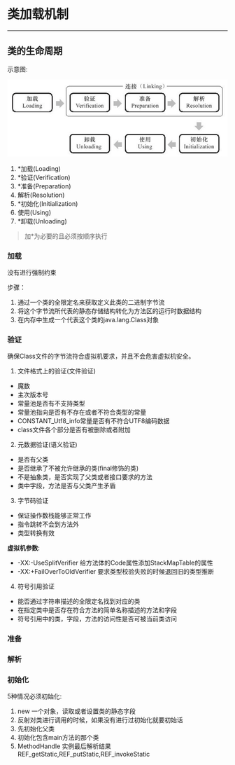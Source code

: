 # 类加载机制

---

## 类的生命周期

示意图:

![类的生命周期](ClassLoader.jpeg)

1. *加载(Loading)
2. *验证(Verification)
3. *准备(Preparation)
4. 解析(Resolution)
5. *初始化(Initialization)
6. 使用(Using)
7. *卸载(Unloading)
> 加*为必要的且必须按顺序执行

### 加载 

没有进行强制约束

步骤：
1. 通过一个类的全限定名来获取定义此类的二进制字节流
2. 将这个字节流所代表的静态存储结构转化为方法区的运行时数据结构
3. 在内存中生成一个代表这个类的java.lang.Class对象

### 验证

确保Class文件的字节流符合虚拟机要求，并且不会危害虚拟机安全。

1. 文件格式上的验证(文件验证)
  - 魔数
  - 主次版本号
  - 常量池是否有不支持类型
  - 常量池指向是否有不存在或者不符合类型的常量
  - CONSTANT_Utf8_info常量是否有不符合UTF8编码数据
  - class文件各个部分是否有被删除或者附加

2. 元数据验证(语义验证)
  - 是否有父类
  - 是否继承了不被允许继承的类(final修饰的类)
  - 不是抽象类，是否实现了父类或者接口要求的方法
  - 类中字段，方法是否与父类产生矛盾

3. 字节码验证
  - 保证操作数栈能够正常工作
  - 指令跳转不会到方法外
  - 类型转换有效

**虚拟机参数**:
- -XX:-UseSplitVerifier     给方法体的Code属性添加StackMapTable的属性
- -XX:+FailOverToOldVerifier 要求类型校验失败的时候退回旧的类型推断

4. 符号引用验证
- 能否通过字符串描述的全限定名找到对应的类
- 在指定类中是否存在符合方法的简单名称描述的方法和字段
- 符号引用中的类，字段，方法的访问性是否可被当前类访问

### 准备

### 解析

### 初始化

5种情况必须初始化:
1. new 一个对象，读取或者设置类的静态字段
2. 反射对类进行调用的时候，如果没有进行过初始化就要初始话
3. 先初始化父类
4. 初始化包含main方法的那个类
5. MethodHandle 实例最后解析结果REF_getStatic,REF_putStatic,REF_invokeStatic








